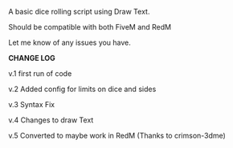 A basic dice rolling script using Draw Text.

Should be compatible with both FiveM and RedM

Let me know of any issues you have.

**CHANGE LOG**

v.1 first run of code

v.2 Added config for limits on dice and sides

v.3 Syntax Fix

v.4 Changes to draw Text

v.5 Converted to maybe work in RedM (Thanks to crimson-3dme)
